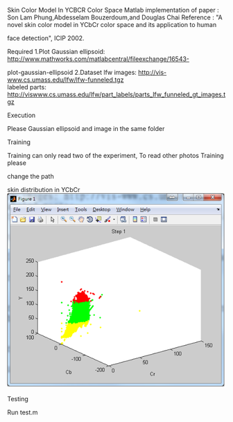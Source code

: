 Skin Color Model In YCBCR Color Space
Matlab implementation of paper : Son Lam Phung,Abdesselam Bouzerdoum,and Douglas Chai
Reference : "A novel skin color model in YCbCr color space and its application to human 

face detection", ICIP 2002.


Required
1.Plot Gaussian ellipsoid: http://www.mathworks.com/matlabcentral/fileexchange/16543-

plot-gaussian-ellipsoid 
2.Dataset 
lfw images: http://vis-www.cs.umass.edu/lfw/lfw-funneled.tgz <br>
labeled parts: http://viswww.cs.umass.edu/lfw/part_labels/parts_lfw_funneled_gt_images.tgz<br>

Execution

Please  Gaussian ellipsoid and image in the same folder

Training


Training can only read two of the experiment, To read other photos Training please 

change the path

skin distribution in YCbCr 
<br>
![Skin distribution in YCbCr](uninitialized.png)
<br>




Testing

Run test.m




